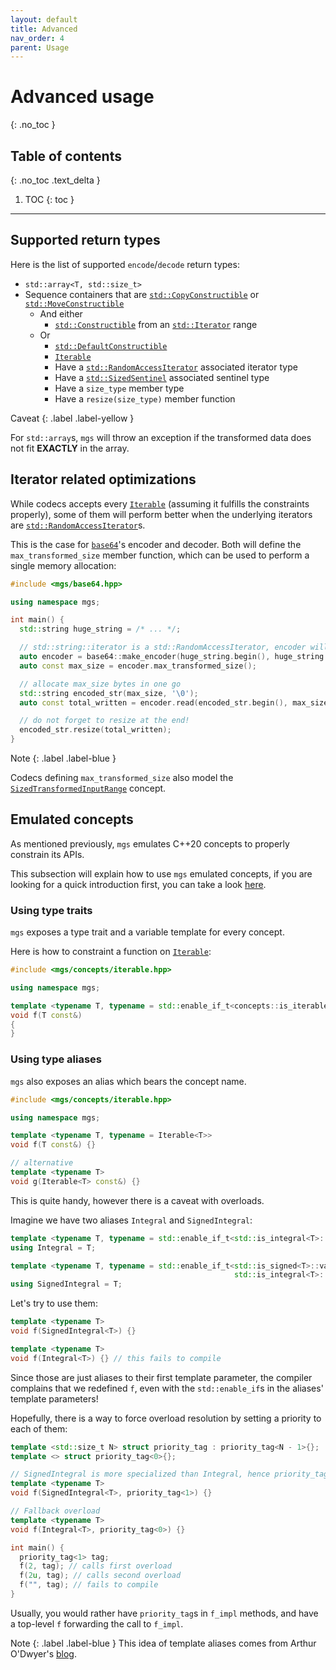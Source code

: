 ```yaml
---
layout: default
title: Advanced
nav_order: 4
parent: Usage
---
```


# Advanced usage
{: .no_toc }

## Table of contents
{: .no_toc .text_delta }

1. TOC
{: toc }

---

## Supported return types

Here is the list of supported `encode`/`decode` return types:

* `std::array<T, std::size_t>`
* Sequence containers that are [`std::CopyConstructible`]() or [`std::MoveConstructible`]()
  * And either
    * [`std::Constructible`]() from an [`std::Iterator`]() range
  * Or
    * [`std::DefaultConstructible`]()
    * [`Iterable`]()
    * Have a [`std::RandomAccessIterator`]() associated iterator type
    * Have a [`std::SizedSentinel`]() associated sentinel type
    * Have a `size_type` member type
    * Have a `resize(size_type)` member function

Caveat
{: .label .label-yellow }

For `std::array`s, `mgs` will throw an exception if the transformed data does not fit **EXACTLY** in the array.

## Iterator related optimizations

While codecs accepts every [`Iterable`]() (assuming it fulfills the constraints properly), some of them will perform better when the underlying iterators are [`std::RandomAccessIterator`]()s.

This is the case for [`base64`]()'s encoder and decoder. Both will define the `max_transformed_size` member function, which can be used to perform a single memory allocation:

```cpp
#include <mgs/base64.hpp>

using namespace mgs;

int main() {
  std::string huge_string = /* ... */;

  // std::string::iterator is a std::RandomAccessIterator, encoder will define max_transformed_size
  auto encoder = base64::make_encoder(huge_string.begin(), huge_string.end());
  auto const max_size = encoder.max_transformed_size();

  // allocate max_size bytes in one go
  std::string encoded_str(max_size, '\0');
  auto const total_written = encoder.read(encoded_str.begin(), max_size);

  // do not forget to resize at the end!
  encoded_str.resize(total_written);
}
```

Note
{: .label .label-blue }

Codecs defining `max_transformed_size` also model the [`SizedTransformedInputRange`]() concept.

## Emulated concepts

As mentioned previously, `mgs` emulates C++20 concepts to properly constrain its APIs.

This subsection will explain how to use `mgs` emulated concepts, if you are looking for a quick introduction first, you can take a look [here](/docs/concepts).

### Using type traits

`mgs` exposes a type trait and a variable template for every concept.

Here is how to constraint a function on [`Iterable`](/docs/concepts/iterable):

```cpp
#include <mgs/concepts/iterable.hpp>

using namespace mgs;

template <typename T, typename = std::enable_if_t<concepts::is_iterable_v<T>>>
void f(T const&)
{
}
```

### Using type aliases

`mgs` also exposes an alias which bears the concept name.

```cpp
#include <mgs/concepts/iterable.hpp>

using namespace mgs;

template <typename T, typename = Iterable<T>>
void f(T const&) {}

// alternative
template <typename T>
void g(Iterable<T> const&) {}
```

This is quite handy, however there is a caveat with overloads.

Imagine we have two aliases `Integral` and `SignedIntegral`:

```cpp
template <typename T, typename = std::enable_if_t<std::is_integral<T>::value>>
using Integral = T;

template <typename T, typename = std::enable_if_t<std::is_signed<T>::value &&
                                                  std::is_integral<T>::value>>
using SignedIntegral = T;
```

Let's try to use them:

```cpp
template <typename T>
void f(SignedIntegral<T>) {}

template <typename T>
void f(Integral<T>) {} // this fails to compile
```

Since those are just aliases to their first template parameter, the compiler complains that we redefined `f`, even with the `std::enable_if`s in the aliases' template parameters!

Hopefully, there is a way to force overload resolution by setting a priority to each of them:

```cpp
template <std::size_t N> struct priority_tag : priority_tag<N - 1>{};
template <> struct priority_tag<0>{};

// SignedIntegral is more specialized than Integral, hence priority_tag<1>
template <typename T>
void f(SignedIntegral<T>, priority_tag<1>) {}

// Fallback overload
template <typename T>
void f(Integral<T>, priority_tag<0>) {}

int main() {
  priority_tag<1> tag;
  f(2, tag); // calls first overload
  f(2u, tag); // calls second overload
  f("", tag); // fails to compile
}
```

Usually, you would rather have `priority_tag`s in `f_impl` methods, and have a top-level `f` forwarding the call to `f_impl`.

Note
{: .label .label-blue }
This idea of template aliases comes from Arthur O'Dwyer's [blog](https://quuxplusone.github.io/blog/2018/08/23/stop-cascading-errors/).

